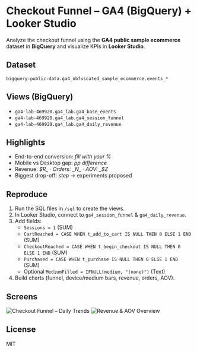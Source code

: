 # Checkout Funnel – GA4 (BigQuery) + Looker Studio

Analyze the checkout funnel using the **GA4 public sample ecommerce** dataset in **BigQuery** and visualize KPIs in **Looker Studio**.

## Dataset
`bigquery-public-data.ga4_obfuscated_sample_ecommerce.events_*`

## Views (BigQuery)
- `ga4-lab-469920.ga4_lab.ga4_base_events`
- `ga4-lab-469920.ga4_lab.ga4_session_funnel`
- `ga4-lab-469920.ga4_lab.ga4_daily_revenue`

## Highlights
- End-to-end conversion: _fill with your %_
- Mobile vs Desktop gap: _pp difference_
- Revenue: _$R_ · Orders: _N_ · AOV: _$Z_
- Biggest drop-off: _step_ → experiments proposed

## Reproduce
1. Run the SQL files in `/sql` to create the views.
2. In Looker Studio, connect to `ga4_session_funnel` & `ga4_daily_revenue`.
3. Add fields:
   - `Sessions = 1` (SUM)
   - `CartReached = CASE WHEN t_add_to_cart IS NULL THEN 0 ELSE 1 END` (SUM)
   - `CheckoutReached = CASE WHEN t_begin_checkout IS NULL THEN 0 ELSE 1 END` (SUM)
   - `Purchased = CASE WHEN t_purchase IS NULL THEN 0 ELSE 1 END` (SUM)
   - Optional `MediumFilled = IFNULL(medium, "(none)")` (Text)
4. Build charts (funnel, device/medium bars, revenue, orders, AOV).

## Screens
![Checkout Funnel – Daily Trends](dashboard/page1.png)
![Revenue & AOV Overview](dashboard/page2.png)

## License
MIT
